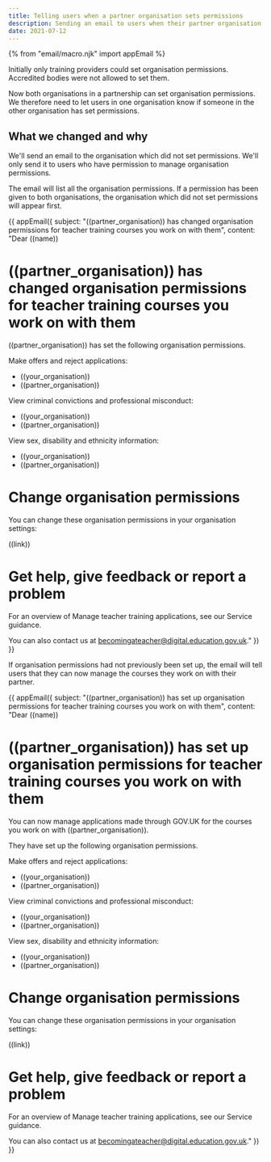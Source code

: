 ```yaml
---
title: Telling users when a partner organisation sets permissions
description: Sending an email to users when their partner organisation sets up permissions for the first time or changes them
date: 2021-07-12
---
```

{% from "email/macro.njk" import appEmail %}

Initially only training providers could set organisation permissions. Accredited bodies were not allowed to set them.

Now both organisations in a partnership can set organisation permissions. We therefore need to let users in one organisation know if someone in the other organisation has set permissions.

## What we changed and why

We'll send an email to the organisation which did not set permissions. We'll only send it to users who have permission to manage organisation permissions.

The email will list all the organisation permissions. If a permission has been given to both organisations, the organisation which did not set permissions will appear first.

<!-- markdownlint-disable MD025 -->
{{ appEmail({
  subject: "((partner_organisation)) has changed organisation permissions for teacher training courses you work on with them",
  content: "Dear ((name))

# ((partner_organisation)) has changed organisation permissions for teacher training courses you work on with them

((partner_organisation)) has set the following organisation permissions.

Make offers and reject applications:

- ((your_organisation))
- ((partner_organisation))

View criminal convictions and professional misconduct:

- ((your_organisation))
- ((partner_organisation))

View sex, disability and ethnicity information:

- ((your_organisation))
- ((partner_organisation))

# Change organisation permissions

You can change these organisation permissions in your organisation settings:

((link))

# Get help, give feedback or report a problem

For an overview of Manage teacher training applications, see our Service guidance.

You can also contact us at <becomingateacher@digital.education.gov.uk>."
}) }}

<!-- markdownlint-enable MD025 -->

If organisation permissions had not previously been set up, the email will tell users that they can now manage the courses they work on with their partner.

<!-- markdownlint-disable MD025 -->

{{ appEmail({
  subject: "((partner_organisation)) has set up organisation permissions for teacher training courses you work on with them",
  content: "Dear ((name))

# ((partner_organisation)) has set up organisation permissions for teacher training courses you work on with them

You can now manage applications made through <span>GOV.UK</span> for the courses you work on with ((partner_organisation)).

They have set up the following organisation permissions.

Make offers and reject applications:

- ((your_organisation))
- ((partner_organisation))

View criminal convictions and professional misconduct:

- ((your_organisation))
- ((partner_organisation))

View sex, disability and ethnicity information:

- ((your_organisation))
- ((partner_organisation))

# Change organisation permissions

You can change these organisation permissions in your organisation settings:

((link))

# Get help, give feedback or report a problem

For an overview of Manage teacher training applications, see our Service guidance.

You can also contact us at <becomingateacher@digital.education.gov.uk>."
}) }}
